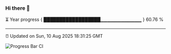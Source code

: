 ### Hi there 👋

⏳ Year progress { ██████████████████▁▁▁▁▁▁▁▁▁▁▁▁ } 60.76 %

---

⏰ Updated on Sun, 10 Aug 2025 18:31:25 GMT

![Progress Bar CI](https://github.com/liununu/liununu/workflows/Progress%20Bar%20CI/badge.svg)
